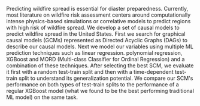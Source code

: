 Predicting wildfire spread is essential for diaster preparedness. Currently, most literature on wildfire risk assessment centers around computationally intense physics-based simulations or correlative models to predict regions with high risk of wildfire spread. We develop a set of causal models to predict wildfire spread in the United States. First we search for graphical causal models (GCMs) represented as Directed Acyclic Graphs (DAGs) to describe our causal models. Next we model our variables using multiple ML prediction techniques such as linear regression. polynomial regression, XGBoost and MORD (Multi-class Classifier for Ordinal Regression) and a combination of these techniques. After selecting the best SCM, we evaluate it first with a random test-train split and then with a time-dependent test-train split to understand its generalization potential. We compare our SCM's performance on both types of test-train splits to the performance of a regular XGBoost model (what we found to be the best performing traditional ML model) on the same task.
